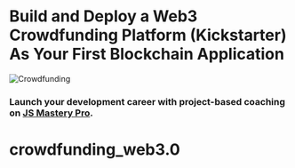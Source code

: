 # Build and Deploy a Web3 Crowdfunding Platform (Kickstarter) As Your First Blockchain Application
![Crowdfunding](https://i.ibb.co/k6pj0Qt/htum-6.png)

### Launch your development career with project-based coaching on [JS Mastery Pro](https://www.jsmastery.pro).
# crowdfunding_web3.0
